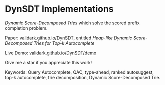 # DynSDT Implementations
*Dynamic Score-Decomposed Tries* which solve the scored prefix completion problem.

Paper: [validark.github.io/DynSDT](https://validark.github.io/DynSDT), entitled $Heap$-$like$ $Dynamic$ $Score$-$Decomposed$ $Tries$ $for$ $Top$-$k$ $Autocomplete$

Live Demo: [validark.github.io/DynSDT/demo](https://validark.github.io/DynSDT/demo)

Give me a star if you appreciate this work!

Keywords: Query Autocomplete, QAC, type-ahead, ranked autosuggest, top-k autocomplete, trie decomposition, Dynamic Score-Decomposed Trie.
